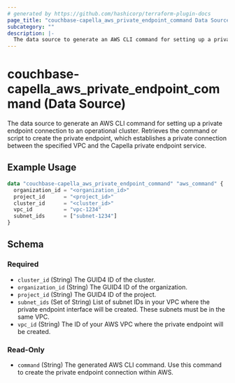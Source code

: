 ```yaml
---
# generated by https://github.com/hashicorp/terraform-plugin-docs
page_title: "couchbase-capella_aws_private_endpoint_command Data Source - terraform-provider-couchbase-capella"
subcategory: ""
description: |-
  The data source to generate an AWS CLI command for setting up a private endpoint connection to an operational cluster. Retrieves the command or script to create the private endpoint, which establishes a private connection between the specified VPC and the Capella private endpoint service.
---
```


# couchbase-capella_aws_private_endpoint_command (Data Source)

The data source to generate an AWS CLI command for setting up a private endpoint connection to an operational cluster. Retrieves the command or script to create the private endpoint, which establishes a private connection between the specified VPC and the Capella private endpoint service.

## Example Usage

```terraform
data "couchbase-capella_aws_private_endpoint_command" "aws_command" {
  organization_id = "<organization_id>"
  project_id      = "<project_id>"
  cluster_id      = "<cluster_id>"
  vpc_id          = "vpc-1234"
  subnet_ids      = ["subnet-1234"]
}
```

<!-- schema generated by tfplugindocs -->
## Schema

### Required

- `cluster_id` (String) The GUID4 ID of the cluster.
- `organization_id` (String) The GUID4 ID of the organization.
- `project_id` (String) The GUID4 ID of the project.
- `subnet_ids` (Set of String) List of subnet IDs in your VPC where the private endpoint interface will be created. These subnets must be in the same VPC.
- `vpc_id` (String) The ID of your AWS VPC where the private endpoint will be created.

### Read-Only

- `command` (String) The generated AWS CLI command. Use this command to create the private endpoint connection within AWS.
